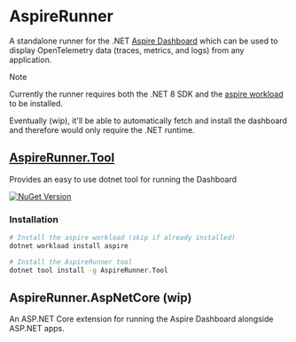 ﻿# AspireRunner

A standalone runner for the .NET [Aspire Dashboard](https://learn.microsoft.com/en-us/dotnet/aspire/fundamentals/dashboard/standalone) which can be used to display OpenTelemetry
data (traces, metrics, and logs) from any application.

> [!NOTE]
> Currently the runner requires both the .NET 8 SDK and the [aspire workload](https://learn.microsoft.com/en-us/dotnet/aspire/fundamentals/setup-tooling?tabs=dotnet-cli%2Cunix) to
> be installed.
>
>
> Eventually (wip), it'll be able to automatically fetch and install the dashboard and therefore would only require the .NET runtime.

## [AspireRunner.Tool](./src/AspireRunner.Tool/README.md)

Provides an easy to use dotnet tool for running the Dashboard

[![NuGet Version](https://img.shields.io/nuget/vpre/AspireRunner.Tool?style=flat&logo=nuget&color=%230078d4&link=https%3A%2F%2Fwww.nuget.org%2Fpackages%2FAspireRunner.Tool)](https://www.nuget.org/packages/AspireRunner.Tool)

### Installation

```bash
# Install the aspire workload (skip if already installed)
dotnet workload install aspire

# Install the AspireRunner tool
dotnet tool install -g AspireRunner.Tool
```

## AspireRunner.AspNetCore (wip)

An ASP.NET Core extension for running the Aspire Dashboard alongside ASP.NET apps.

